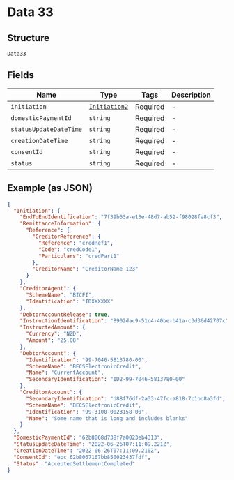 
# Data 33

## Structure

`Data33`

## Fields

| Name | Type | Tags | Description |
|  --- | --- | --- | --- |
| `initiation` | [`Initiation2`](../../doc/models/initiation-2.md) | Required | - |
| `domesticPaymentId` | `string` | Required | - |
| `statusUpdateDateTime` | `string` | Required | - |
| `creationDateTime` | `string` | Required | - |
| `consentId` | `string` | Required | - |
| `status` | `string` | Required | - |

## Example (as JSON)

```json
{
  "Initiation": {
    "EndToEndIdentification": "7f39b63a-e13e-48d7-ab52-f98028fa8cf3",
    "RemittanceInformation": {
      "Reference": {
        "CreditorReference": {
          "Reference": "credRef1",
          "Code": "credCode1",
          "Particulars": "credPart1"
        },
        "CreditorName": "CreditorName 123"
      }
    },
    "CreditorAgent": {
      "SchemeName": "BICFI",
      "Identification": "IDXXXXXX"
    },
    "DebtorAccountRelease": true,
    "InstructionIdentification": "8902dac9-51c4-40be-b41a-c3d36d42707c",
    "InstructedAmount": {
      "Currency": "NZD",
      "Amount": "25.00"
    },
    "DebtorAccount": {
      "Identification": "99-7046-5813780-00",
      "SchemeName": "BECSElectronicCredit",
      "Name": "CurrentAccount",
      "SecondaryIdentification": "ID2-99-7046-5813780-00"
    },
    "CreditorAccount": {
      "SecondaryIdentification": "d88f76df-2a33-47fc-a818-7c1bd8a3fd",
      "SchemeName": "BECSElectronicCredit",
      "Identification": "99-3100-0023158-00",
      "Name": "Some name that is long and includes blanks"
    }
  },
  "DomesticPaymentId": "62b8068d738f7a0023eb4313",
  "StatusUpdateDateTime": "2022-06-26T07:11:09.221Z",
  "CreationDateTime": "2022-06-26T07:11:09.210Z",
  "ConsentId": "epc_62b8067167bb850023437fdf",
  "Status": "AcceptedSettlementCompleted"
}
```

